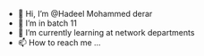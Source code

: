 - 👋 Hi, I’m @Hadeel Mohammed derar
- 👀 I’m in batch 11
- 🌱 I’m currently learning at network departments 
- 📫 How to reach me ...

<!---
Hadeel502/Hadeel502 is a ✨ special ✨ repository because its `README.md` (this file) appears on your GitHub profile.
You can click the Preview link to take a look at your changes.
--->
